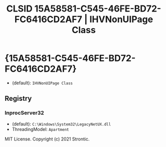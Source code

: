 ﻿---
title: "CLSID 15A58581-C545-46FE-BD72-FC6416CD2AF7 | IHVNonUIPage Class"
excerpt: What is COM-Object CLSID 15A58581-C545-46FE-BD72-FC6416CD2AF7?
---

# {15A58581-C545-46FE-BD72-FC6416CD2AF7}

* (default): `IHVNonUIPage Class`

## Registry


### InprocServer32

* (default): `C:\Windows\System32\LegacyNetUX.dll`
* ThreadingModel: `Apartment`

MIT License. Copyright (c) 2021 Strontic.


